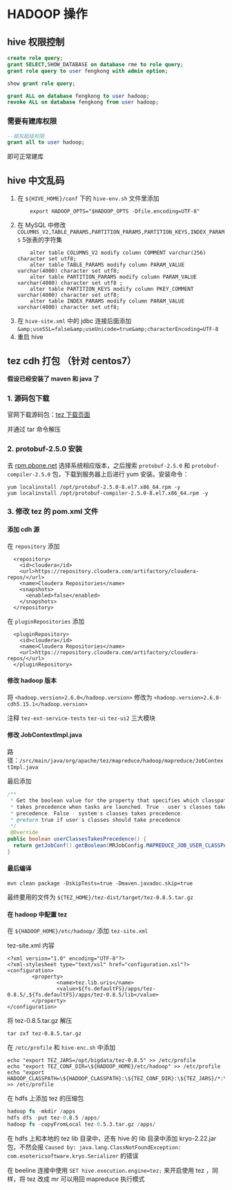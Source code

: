 # HADOOP 操作

## hive 权限控制
```sql
create role query;
grant SELECT,SHOW_DATABASE on database rme to role query;
grant role query to user fengkong with admin option;

show grant role query;

grant ALL on database fengkong to user hadoop;
revoke ALL on database fengkong from user hadoop;
```
### 需要有建库权限
```sql
--赋权超级权限
grant all to user hadoop;
```
即可正常建库

## hive 中文乱码

1. 在 `${HIVE_HOME}/conf` 下的 `hive-env.sh` 文件里添加
    ```shell
        export HADOOP_OPTS="$HADOOP_OPTS -Dfile.encoding=UTF-8"
    ```
2. 在 MySQL 中修改 `COLUMNS_V2,TABLE_PARAMS,PARTITION_PARAMS,PARTITION_KEYS,INDEX_PARAMS` 5张表的字符集
    ```
        alter table COLUMNS_V2 modify column COMMENT varchar(256) character set utf8;
        alter table TABLE_PARAMS modify column PARAM_VALUE varchar(4000) character set utf8;
        alter table PARTITION_PARAMS modify column PARAM_VALUE varchar(4000) character set utf8 ;
        alter table PARTITION_KEYS modify column PKEY_COMMENT varchar(4000) character set utf8;
        alter table INDEX_PARAMS modify column PARAM_VALUE varchar(4000) character set utf8;
    ```
3. 在 `hive-site.xml` 中的 jdbc 连接后面添加 `&amp;useSSL=false&amp;useUnicode=true&amp;characterEncoding=UTF-8`
4. 重启 hive 


## tez cdh 打包 （针对 centos7）

**假设已经安装了 maven 和 java 了**

### 1. 源码包下载
官网下载源码包：[tez 下载页面](http://tez.apache.org/releases/index.html)

并通过 tar 命令解压

### 2. protobuf-2.5.0 安装

去 [rpm.pbone.net](http://rpm.pbone.net/) 选择系统相应版本，之后搜索 `protobuf-2.5.0` 和 `protobuf-compiler-2.5.0` 包，下载到服务器上后进行 yum 安装。安装命令：
```
yum localinstall /opt/protobuf-2.5.0-8.el7.x86_64.rpm -y
yum localinstall /opt/protobuf-compiler-2.5.0-8.el7.x86_64.rpm -y
```

### 3. 修改 tez 的 pom.xml 文件

#### 添加 cdh 源
在 `repository` 添加
```
  <repository>
    <id>cloudera</id>
    <url>https://repository.cloudera.com/artifactory/cloudera-repos/</url>
    <name>Cloudera Repositories</name>
    <snapshots>
      <enabled>false</enabled>
    </snapshots>
  </repository>
```
在 `pluginRepositories` 添加
```
  <pluginRepository>
    <id>cloudera</id>
    <name>Cloudera Repositories</name>
    <url>https://repository.cloudera.com/artifactory/cloudera-repos/</url>
  </pluginRepository>
```

#### 修改 hadoop 版本
将 `<hadoop.version>2.6.0</hadoop.version>` 修改为 `<hadoop.version>2.6.0-cdh5.15.1</hadoop.version>`

注释 `tez-ext-service-tests` `tez-ui` `tez-ui2` 三大模块

#### 修改 JobContextImpl.java
路径：`/src/main/java/org/apache/tez/mapreduce/hadoop/mapreduce/JobContextImpl.java`

最后添加
```java
/**
 * Get the boolean value for the property that specifies which classpath
 * takes precedence when tasks are launched. True - user's classes takes
 * precedence. False - system's classes takes precedence.
 * @return true if user's classes should take precedence
 */
 @Override
public boolean userClassesTakesPrecedence() {
  return getJobConf().getBoolean(MRJobConfig.MAPREDUCE_JOB_USER_CLASSPATH_FIRST, false);
}
```

#### 最后编译

```shell
mvn clean package -DskipTests=true -Dmaven.javadoc.skip=true
```
最终要用的文件为 `${TEZ_HOME}/tez-dist/target/tez-0.8.5.tar.gz`

#### 在 hadoop 中配置 tez
在 `${HADOOP_HOME}/etc/hadoop/` 添加 `tez-site.xml`

tez-site.xml 内容
```
<?xml version="1.0" encoding="UTF-8"?>
<?xml-stylesheet type="text/xsl" href="configuration.xsl"?>
<configuration>
        <property>
                <name>tez.lib.uris</name>
                <value>${fs.defaultFS}/apps/tez-0.8.5/,${fs.defaultFS}/apps/tez-0.8.5/lib</value>
        </property>
</configuration>
```

将 tez-0.8.5.tar.gz 解压
```
tar zxf tez-0.8.5.tar.gz 
```

在 `/etc/profile` 和 `hive-enc.sh` 中添加
```
echo "export TEZ_JARS=/opt/bigdata/tez-0.8.5" >> /etc/profile
echo "export TEZ_CONF_DIR=\${HADOOP_HOME}/etc/hadoop" >> /etc/profile
echo "export HADOOP_CLASSPATH=\${HADOOP_CLASSPATH}:\${TEZ_CONF_DIR}:\${TEZ_JARS}/*:\${TEZ_JARS}/lib/*" >> /etc/profile
```

在 hdfs 上添加 tez 的压缩包
```s
hadoop fs -mkdir /apps
hdfs dfs -put tez-0.8.5 /apps/
hadoop fs -copyFromLocal tez-0.5.3.tar.gz /apps/
```

在 hdfs 上和本地的 tez lib 目录中，还有 hive 的 lib 目录中添加 kryo-2.22.jar 包，不然会报 `Caused by: java.lang.ClassNotFoundException: com.esotericsoftware.kryo.Serializer` 的错误

在 beeline 连接中使用 `SET hive.execution.engine=tez;` 来开启使用 tez ，同样，将 tez 改成 mr 可以用回 mapreduce 执行模式
